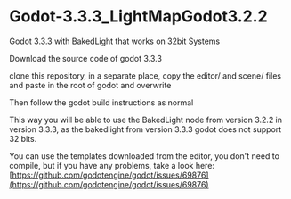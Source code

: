 # Godot-3.3.3_LightMapGodot3.2.2
Godot 3.3.3 with BakedLight that works on 32bit Systems

Download the source code of godot 3.3.3

clone this repository, in a separate place, copy the editor/ and scene/ files and paste in the root of godot and overwrite

Then follow the godot build instructions as normal


This way you will be able to use the BakedLight node from version 3.2.2 in version 3.3.3, as the bakedlight from version 3.3.3 godot does not support 32 bits.

You can use the templates downloaded from the editor, you don't need to compile, but if you have any problems, take a look here:
[https://github.com/godotengine/godot/issues/69876](https://github.com/godotengine/godot/issues/69876)

